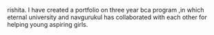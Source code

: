 rishita. I have created a portfolio on three year bca program ,in which eternal university and navgurukul has collaborated with each other for helping young aspiring girls.
